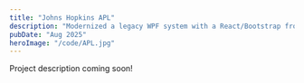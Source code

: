 ```yaml
---
title: "Johns Hopkins APL"
description: "Modernized a legacy WPF system with a React/Bootstrap front end and automated Software Bills of Materials parsing in Python, cutting processing time by 97% while maintaining Top Secret clearance."
pubDate: "Aug 2025"
heroImage: "/code/APL.jpg"
---
```


Project description coming soon!
